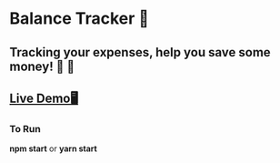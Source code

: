 # **Balance Tracker :money_mouth_face:**
## Tracking your expenses, help you save some money! :money_with_wings: :money_with_wings:
## [**Live Demo**:desktop_computer:](https://condescending-snyder-5d9c1d.netlify.app/)

### To Run
**npm start** or **yarn start**
